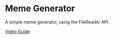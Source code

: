 # Meme Generator
A simple meme generator, using the FileReader API.

[Video Guide](https://youtu.be/aIgWxXlpRvU)

